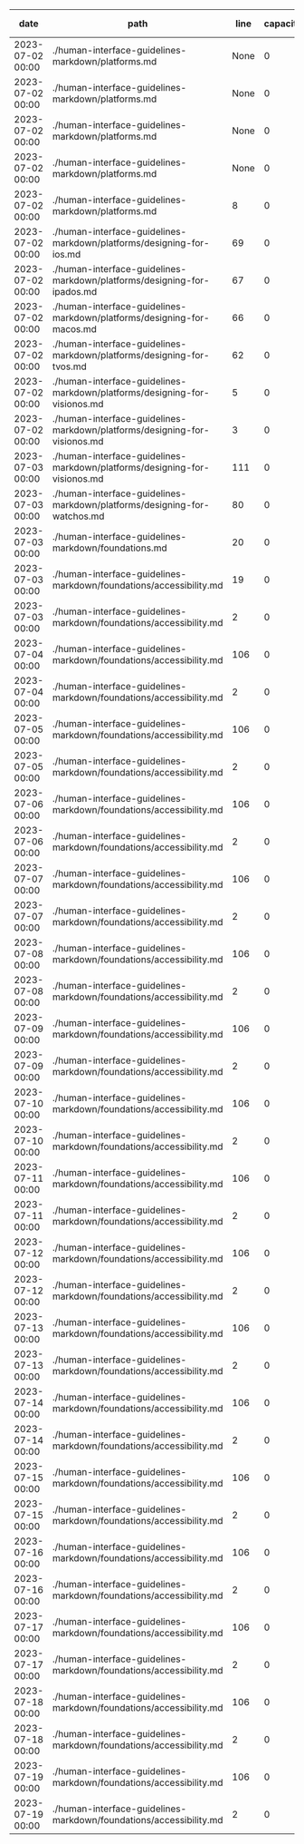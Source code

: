| date             | path                                                                       | line | capacity | error code |
|------------------|----------------------------------------------------------------------------|------|----------|------------|
|2023-07-02 00:00|./human-interface-guidelines-markdown/platforms.md|None|0|-1|
|2023-07-02 00:00|./human-interface-guidelines-markdown/platforms.md|None|0|-1|
|2023-07-02 00:00|./human-interface-guidelines-markdown/platforms.md|None|0|-1|
|2023-07-02 00:00|./human-interface-guidelines-markdown/platforms.md|None|0|-1|
|2023-07-02 00:00|./human-interface-guidelines-markdown/platforms.md|8|0||
|2023-07-02 00:00|./human-interface-guidelines-markdown/platforms/designing-for-ios.md|69|0||
|2023-07-02 00:00|./human-interface-guidelines-markdown/platforms/designing-for-ipados.md|67|0||
|2023-07-02 00:00|./human-interface-guidelines-markdown/platforms/designing-for-macos.md|66|0||
|2023-07-02 00:00|./human-interface-guidelines-markdown/platforms/designing-for-tvos.md|62|0||
|2023-07-02 00:00|./human-interface-guidelines-markdown/platforms/designing-for-visionos.md|5|0|1|
|2023-07-02 00:00|./human-interface-guidelines-markdown/platforms/designing-for-visionos.md|3|0|1|
|2023-07-03 00:00|./human-interface-guidelines-markdown/platforms/designing-for-visionos.md|111|0||
|2023-07-03 00:00|./human-interface-guidelines-markdown/platforms/designing-for-watchos.md|80|0||
|2023-07-03 00:00|./human-interface-guidelines-markdown/foundations.md|20|0||
|2023-07-03 00:00|./human-interface-guidelines-markdown/foundations/accessibility.md|19|0|1|
|2023-07-03 00:00|./human-interface-guidelines-markdown/foundations/accessibility.md|2|0|1|
|2023-07-04 00:00|./human-interface-guidelines-markdown/foundations/accessibility.md|106|0|1|
|2023-07-04 00:00|./human-interface-guidelines-markdown/foundations/accessibility.md|2|0|1|
|2023-07-05 00:00|./human-interface-guidelines-markdown/foundations/accessibility.md|106|0|1|
|2023-07-05 00:00|./human-interface-guidelines-markdown/foundations/accessibility.md|2|0|1|
|2023-07-06 00:00|./human-interface-guidelines-markdown/foundations/accessibility.md|106|0|1|
|2023-07-06 00:00|./human-interface-guidelines-markdown/foundations/accessibility.md|2|0|1|
|2023-07-07 00:00|./human-interface-guidelines-markdown/foundations/accessibility.md|106|0|1|
|2023-07-07 00:00|./human-interface-guidelines-markdown/foundations/accessibility.md|2|0|1|
|2023-07-08 00:00|./human-interface-guidelines-markdown/foundations/accessibility.md|106|0|1|
|2023-07-08 00:00|./human-interface-guidelines-markdown/foundations/accessibility.md|2|0|1|
|2023-07-09 00:00|./human-interface-guidelines-markdown/foundations/accessibility.md|106|0|1|
|2023-07-09 00:00|./human-interface-guidelines-markdown/foundations/accessibility.md|2|0|1|
|2023-07-10 00:00|./human-interface-guidelines-markdown/foundations/accessibility.md|106|0|1|
|2023-07-10 00:00|./human-interface-guidelines-markdown/foundations/accessibility.md|2|0|1|
|2023-07-11 00:00|./human-interface-guidelines-markdown/foundations/accessibility.md|106|0|1|
|2023-07-11 00:00|./human-interface-guidelines-markdown/foundations/accessibility.md|2|0|1|
|2023-07-12 00:00|./human-interface-guidelines-markdown/foundations/accessibility.md|106|0|1|
|2023-07-12 00:00|./human-interface-guidelines-markdown/foundations/accessibility.md|2|0|1|
|2023-07-13 00:00|./human-interface-guidelines-markdown/foundations/accessibility.md|106|0|1|
|2023-07-13 00:00|./human-interface-guidelines-markdown/foundations/accessibility.md|2|0|1|
|2023-07-14 00:00|./human-interface-guidelines-markdown/foundations/accessibility.md|106|0|1|
|2023-07-14 00:00|./human-interface-guidelines-markdown/foundations/accessibility.md|2|0|1|
|2023-07-15 00:00|./human-interface-guidelines-markdown/foundations/accessibility.md|106|0|1|
|2023-07-15 00:00|./human-interface-guidelines-markdown/foundations/accessibility.md|2|0|1|
|2023-07-16 00:00|./human-interface-guidelines-markdown/foundations/accessibility.md|106|0|1|
|2023-07-16 00:00|./human-interface-guidelines-markdown/foundations/accessibility.md|2|0|1|
|2023-07-17 00:00|./human-interface-guidelines-markdown/foundations/accessibility.md|106|0|1|
|2023-07-17 00:00|./human-interface-guidelines-markdown/foundations/accessibility.md|2|0|1|
|2023-07-18 00:00|./human-interface-guidelines-markdown/foundations/accessibility.md|106|0|1|
|2023-07-18 00:00|./human-interface-guidelines-markdown/foundations/accessibility.md|2|0|1|
|2023-07-19 00:00|./human-interface-guidelines-markdown/foundations/accessibility.md|106|0|1|
|2023-07-19 00:00|./human-interface-guidelines-markdown/foundations/accessibility.md|2|0|1|
